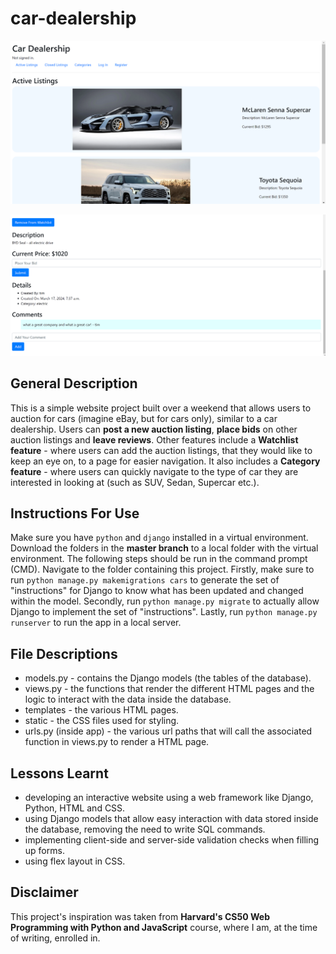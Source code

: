 # car-dealership

![car-dealership-index.html page](https://github.com/rayray39/car-dealership/blob/main/car-dealership%201.png)

![car-dealership-car_listing.html page](https://github.com/rayray39/car-dealership/blob/main/car-dealership%202.png)

## General Description
This is a simple website project built over a weekend that allows users to auction for cars (imagine eBay, but for cars only), similar to a car dealership. Users can **post a new auction listing**, **place bids** on other auction listings and **leave reviews**. Other features include a **Watchlist feature** - where users can add the auction listings, that they would like to keep an eye on, to a page for easier navigation. It also includes a **Category feature** - where users can quickly navigate to the type of car they are interested in looking at (such as SUV, Sedan, Supercar etc.).

## Instructions For Use
Make sure you have `python` and `django` installed in a virtual environment. Download the folders in the **master branch** to a local folder with the virtual environment. The following steps should be run in the command prompt (CMD). Navigate to the folder containing this project. Firstly, make sure to run `python manage.py makemigrations cars` to generate the set of "instructions" for Django to know what has been updated and changed within the model. Secondly, run `python manage.py migrate` to actually allow Django to implement the set of "instructions". Lastly, run `python manage.py runserver` to run the app in a local server. 

## File Descriptions
* models.py - contains the Django models (the tables of the database). 
* views.py - the functions that render the different HTML pages and the logic to interact with the data inside the database. 
* templates - the various HTML pages. 
* static - the CSS files used for styling. 
* urls.py (inside app) - the various url paths that will call the associated function in views.py to render a HTML page. 

## Lessons Learnt
* developing an interactive website using a web framework like Django, Python, HTML and CSS.
* using Django models that allow easy interaction with data stored inside the database, removing the need to write SQL commands.
* implementing client-side and server-side validation checks when filling up forms.
* using flex layout in CSS.

## Disclaimer
This project's inspiration was taken from **Harvard's CS50 Web Programming with Python and JavaScript** course, where I am, at the time of writing, enrolled in.  
